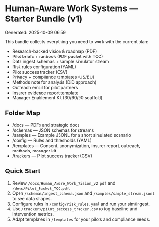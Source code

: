 # Human-Aware Work Systems — Starter Bundle (v1)
Generated: 2025-10-09 06:59

This bundle collects everything you need to work with the current plan:
- Research-backed vision & roadmap (PDF)
- Pilot briefs + runbook (PDF packet with TOC)
- Data ingest schemas + sample simulator stream
- Risk rules configuration (YAML)
- Pilot success tracker (CSV)
- Privacy + compliance templates (US/EU)
- Methods note for analysis (DiD approach)
- Outreach email for pilot partners
- Insurer evidence report template
- Manager Enablement Kit (30/60/90 scaffold)

## Folder Map
- /docs — PDFs and strategic docs
- /schemas — JSON schemas for streams
- /samples — Example JSONL for a short simulated scenario
- /config — Rules and thresholds (YAML)
- /templates — Consent, anonymization, insurer report, outreach, methods, manager kit
- /trackers — Pilot success tracker (CSV)

## Quick Start
1) Review `/docs/Human_Aware_Work_Vision_v2.pdf` and `/docs/Pilot_Packet_TOC.pdf`.
2) Open `/schemas/ingest_schema.json` and `/samples/sample_stream.jsonl` to see data shapes.
3) Configure rules in `/config/risk_rules.yaml` and run your sim/ingest.
4) Use `/trackers/pilot_success_tracker.csv` to log baseline and intervention metrics.
5) Adapt templates in `/templates` for your pilots and compliance needs.
